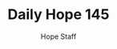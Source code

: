 ---
image: /assets/img/daily-hope-default-artwork.png
title: Daily Hope 145
number: 145
categories:
  - Daily Hope
author: Hope Staff
notes: Daily Hope 145
embed: >-
  <iframe style="border-radius:12px" src="https://open.spotify.com/embed/episode/6MfjONhXmkiIAZPyKPEaBe?utm_source=generator" width="100%" height="152" frameBorder="0" allowfullscreen="" allow="autoplay; clipboard-write; encrypted-media; fullscreen; picture-in-picture" loading="lazy"></iframe>
---